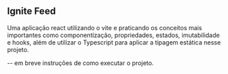 ## Ignite Feed

Uma aplicação react utilizando o vite e praticando os conceitos mais importantes como componentização, propriedades, estados, imutabilidade e hooks, além de utilizar o Typescript para aplicar a tipagem estática nesse projeto.

-- em breve instruções de como executar o projeto. 

